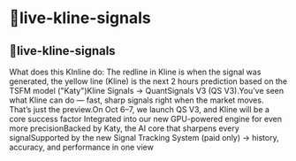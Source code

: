 # 🎰live-kline-signals

## 🎰live-kline-signals

What does this KInline do: The redline in Kline is when the signal was generated, the yellow line (Kline) is the next 2 hours prediction based on the TSFM model ("Katy")Kline Signals → QuantSignals V3 (QS V3).You’ve seen what Kline can do — fast, sharp signals right when the market moves. That’s just the preview.On Oct 6–7, we launch QS V3, and Kline will be a core success factor​ Integrated into our new GPU-powered engine for even more precisionBacked by Katy, the AI core that sharpens every signalSupported by the new Signal Tracking System (paid only) → history, accuracy, and performance in one view
